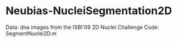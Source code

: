 # Neubias-NucleiSegmentation2D

Data:
dna images from the ISBI'09 2D Nuclei Challenge
Code:
SegmentNuclei2D.m
